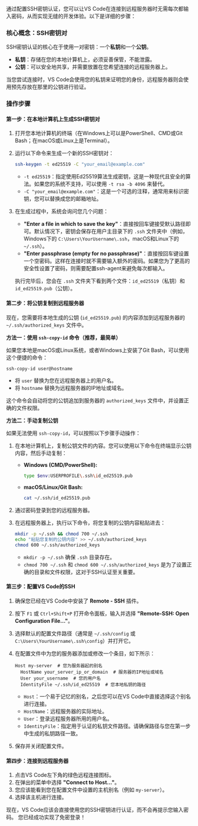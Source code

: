 通过配置SSH密钥认证，您可以让VS Code在连接到远程服务器时无需每次都输入密码，从而实现无缝的开发体验。以下是详细的步骤：

### **核心概念：SSH密钥对**

SSH密钥认证的核心在于使用一对密钥：一个**私钥**和一个**公钥**。

*   **私钥**：存储在您的本地计算机上，必须妥善保管，不能泄露。
*   **公钥**：可以安全地共享，并需要放置在您希望连接的远程服务器上。

当您尝试连接时，VS Code会使用您的私钥来证明您的身份，远程服务器则会使用预先存放在那里的公钥进行验证。

### **操作步骤**

#### **第一步：在本地计算机上生成SSH密钥对**

1.  打开您本地计算机的终端（在Windows上可以是PowerShell、CMD或Git Bash；在macOS或Linux上是Terminal）。
2.  运行以下命令来生成一个新的SSH密钥对：
    ```bash
    ssh-keygen -t ed25519 -C "your_email@example.com"
    ```
    *   `-t ed25519`：指定使用Ed25519算法生成密钥，这是一种现代且安全的算法。如果您的系统不支持，可以使用 `-t rsa -b 4096` 来替代。
    *   `-C "your_email@example.com"`：这是一个可选的注释，通常用来标识密钥，您可以替换成您的邮箱地址。

3.  在生成过程中，系统会询问您几个问题：
    *   **"Enter a file in which to save the key"**：直接按回车键接受默认路径即可。默认情况下，密钥会保存在用户主目录下的 `.ssh` 文件夹中（例如，Windows下的 `C:\Users\YourUsername\.ssh`，macOS和Linux下的 `~/.ssh`）。
    *   **"Enter passphrase (empty for no passphrase)"**：直接按回车键设置一个空密码。这样在连接时就不需要输入额外的密码。如果您为了更高的安全性设置了密码，则需要配置ssh-agent来避免每次都输入。

    执行完毕后，您会在 `.ssh` 文件夹下看到两个文件：`id_ed25519`（私钥）和 `id_ed25519.pub`（公钥）。

#### **第二步：将公钥复制到远程服务器**

现在，您需要将本地生成的公钥 (`id_ed25519.pub`) 的内容添加到远程服务器的 `~/.ssh/authorized_keys` 文件中。

**方法一：使用 `ssh-copy-id` 命令（推荐，最简单）**

如果您本地是macOS或Linux系统，或者Windows上安装了Git Bash，可以使用这个便捷的命令：

```bash
ssh-copy-id user@hostname
```
*   将 `user` 替换为您在远程服务器上的用户名。
*   将 `hostname` 替换为远程服务器的IP地址或域名。

这个命令会自动将您的公钥追加到服务器的 `authorized_keys` 文件中，并设置正确的文件权限。

**方法二：手动复制公钥**

如果无法使用 `ssh-copy-id`，可以按照以下步骤手动操作：

1.  在本地计算机上，复制公钥文件的内容。您可以使用以下命令在终端显示公钥内容，然后手动复制：
    *   **Windows (CMD/PowerShell):**
        ```bash
        type $env:USERPROFILE\.ssh\id_ed25519.pub
        ```
    *   **macOS/Linux/Git Bash:**
        ```bash
        cat ~/.ssh/id_ed25519.pub
        ```

2.  通过密码登录到您的远程服务器。

3.  在远程服务器上，执行以下命令，将您复制的公钥内容粘贴进去：
    ```bash
    mkdir -p ~/.ssh && chmod 700 ~/.ssh
    echo "粘贴您复制的公钥内容" >> ~/.ssh/authorized_keys
    chmod 600 ~/.ssh/authorized_keys
    ```
    *   `mkdir -p ~/.ssh` 确保 `.ssh` 目录存在。
    *   `chmod 700 ~/.ssh` 和 `chmod 600 ~/.ssh/authorized_keys` 是为了设置正确的目录和文件权限，这对于SSH认证至关重要。

#### **第三步：配置VS Code的SSH**

1.  确保您已经在VS Code中安装了 **Remote - SSH** 插件。
2.  按下 `F1` 或 `Ctrl+Shift+P` 打开命令面板，输入并选择 **"Remote-SSH: Open Configuration File..."**。
3.  选择默认的配置文件路径（通常是 `~/.ssh/config` 或 `C:\Users\YourUsername\.ssh\config`）并打开它。
4.  在配置文件中为您的服务器添加或修改一个条目，如下所示：

    ```
    Host my-server  # 您为服务器起的别名
      HostName your_server_ip_or_domain  # 服务器的IP地址或域名
      User your_username  # 您的用户名
      IdentityFile ~/.ssh/id_ed25519  # 您本地私钥的路径
    ```
    *   `Host`：一个易于记忆的别名，之后您可以在VS Code中直接选择这个别名进行连接。
    *   `HostName`：远程服务器的实际地址。
    *   `User`：登录远程服务器所用的用户名。
    *   `IdentityFile`：指定用于认证的私钥文件路径。请确保路径与您在第一步中生成的私钥路径一致。

5.  保存并关闭配置文件。

#### **第四步：连接到远程服务器**

1.  点击VS Code左下角的绿色远程连接图标。
2.  在弹出的菜单中选择 **"Connect to Host..."**。
3.  您应该能看到您在配置文件中设置的主机别名（例如 `my-server`）。
4.  选择该主机进行连接。

现在，VS Code应该会直接使用您的SSH密钥进行认证，而不会再提示您输入密码。 您已经成功实现了免密登录！